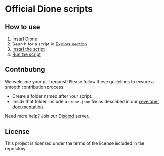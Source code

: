 # Official Dione scripts

## How to use

1. Install [Dione](https://getdione.app)
2. Search for a script in [Explore section](https://getdione.app/docs/scripts/exploring#explore-section)
3. [Install the script](https://getdione.app/docs/scripts/installing)
4. [Run the script](https://getdione.app/docs/scripts/running)

## Contributing

We welcome your pull request! Please follow these guidelines to ensure a smooth contribution process:

- Create a folder named after your script.
- Inside that folder, include a `dione.json` file as described in our [developer documentation](https://docs.getdione.app/developers/making-a-script).

Need more help? Join our [Discord](https://getdione.app/discord) server.


## License

This project is licensed under the terms of the license included in the repository.
